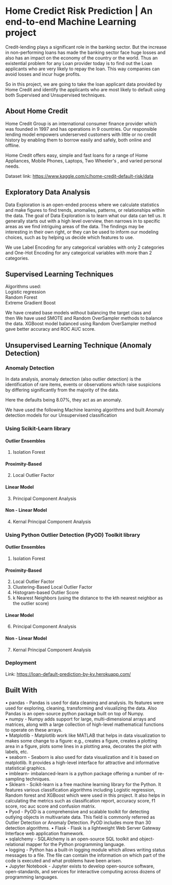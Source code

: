 # Home Credict Risk Prediction | An end-to-end Machine Learning project

Credit-lending plays a significant role in the banking sector. But the increase in non-performing loans has made the banking sector face huge losses and also has an impact on the economy of the country or the world. Thus an existential problem for any Loan provider today is to find out the Loan applicants who are very likely to repay the loan. This way companies can avoid losses and incur huge profits. 

So in this project, we are going to take the loan applicant data provided by Home Credit and identify the applicants who are most likely to default using both Supervised and Unsupervised techniques.

## About Home Credit 

Home Credit Group is an international consumer finance provider which was founded in 1997 and has operations in 9 countries. Our responsible lending model empowers underserved customers with little or no credit history by enabling them to borrow easily and safely, both online and offline. 

Home Credit offers easy, simple and fast loans for a range of Home Appliances, Mobile Phones, Laptops, Two Wheeler's , and varied personal needs. 

Dataset link: https://www.kaggle.com/c/home-credit-default-risk/data

## Exploratory Data Analysis

Data Exploration is an open-ended process where we calculate statistics and make figures to find trends, anomalies, patterns, or relationships within the data. The goal of Data Exploration is to learn what our data can tell us. It generally starts out with a high level overview, then narrows in to specific areas as we find intriguing areas of the data. The findings may be interesting in their own right, or they can be used to inform our modeling choices, such as by helping us decide which features to use.

We use Label Encoding for any categorical variables with only 2 categories and One-Hot Encoding for any categorical variables with more than 2 categories.

## Supervised Learning Techniques

Algorithms used: <br>
Logistic regression <br>
Random Forest <br>
Extreme Gradient Boost

We have created base models without balancing the target class and then We have used SMOTE and Random OverSampler methods to balance the data.
XGBoost model balanced using Random OverSampler method gave better accuracy and ROC AUC score.

## Unsupervised Learning Technique (Anomaly Detection)

### Anomaly Detection

In data analysis, anomaly detection (also outlier detection) is the identification of rare items, events or observations which raise suspicions by differing significantly from the majority of the data.

Here the defaults being 8.07%, they act as an anomaly.

We have used the following Machine learning algorithms and built Anomaly detection models for our Unsupervised classification

### Using Scikit-Learn library 

#### Outlier Ensembles <br>
1) Isolation Forest

#### Proximity-Based <br>
2) Local Outlier Factor <br>

#### Linear Model <br>
3) Principal Component Analysis

#### Non - Linear Model <br>
4) Kernal Principal Component Analysis


### Using Python Outlier Detection (PyOD) Toolkit library 

#### Outlier Ensembles <br>
1) Isolation Forest

#### Proximity-Based <br>
2) Local Outlier Factor <br>
3) Clustering-Based Local Outlier Factor <br>
4) Histogram-based Outlier Score <br>
5) k Nearest Neighbors (using the distance to the kth nearest neighbor as the outlier score)

#### Linear Model <br>
6) Principal Component Analysis

#### Non - Linear Model <br>
7) Kernal Principal Component Analysis

### Deployment

Link: https://loan-default-prediction-by-kv.herokuapp.com/

## Built With
•	pandas - Pandas is used for data cleaning and analysis. Its features were used for exploring, cleaning, transforming and visualizing the data. Also Pandas is an open-source python package built on top of Numpy. <br>
•	numpy - Numpy adds support for large, multi-dimensional arrays and matrices, along with a large collection of high-level mathematical functions to operate on these arrays.<br>
•	Matplotlib - Matplotlib work like MATLAB that helps in data visualization to makes some change to a figure: e.g., creates a figure, creates a plotting area in a figure, plots some lines in a plotting area, decorates the plot with labels, etc.<br>
•	seaborn - Seaborn is also used for data visualization and it is based on matplotlib. It provides a high-level interface for attractive and informative statistical graphics.<br>
•	imblearn- imbalanced-learn is a python package offering a number of re-sampling techniques.<br>
•	Sklearn - Scikit-learn is a free machine learning library for the Python. It features various classification algorithms including Logistic regression, Random forest and XGBoost which were used in this project. It also helps in calculating the metrics such as classification report, accuracy score, f1 score, roc auc score and confusion matrix.<br>
•	Pyod - PyOD is a comprehensive and scalable toolkit for detecting outlying objects in multivariate data. This field is commonly referred as Outlier Detection or Anomaly Detection. PyOD includes more than 30 detection algorithms.
•	Flask - Flask is a lightweight Web Server Gateway Interface web application framework.<br>
•	sqlalchemy - SQLAlchemy is an open-source SQL toolkit and object-relational mapper for the Python programming language.<br>
•	logging - Python has a built-in logging module which allows writing status messages to a file. The file can contain the information on which part of the code is executed and what problems have been arisen.<br>
•	Jupyter Notebook - Jupyter exists to develop open-source software, open-standards, and services for interactive computing across dozens of programming languages.
